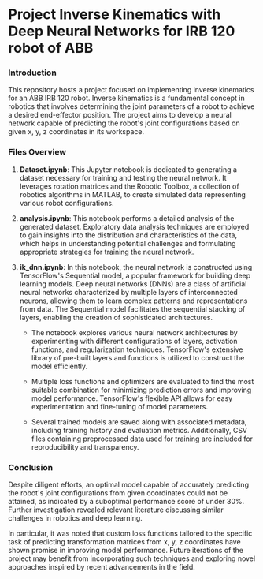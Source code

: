 # Project Inverse Kinematics with Deep Neural Networks for IRB 120 robot of ABB

### Introduction
This repository hosts a project focused on implementing inverse kinematics for an ABB IRB 120 robot. Inverse kinematics is a fundamental concept in robotics that involves determining the joint parameters of a robot to achieve a desired end-effector position. The project aims to develop a neural network capable of predicting the robot's joint configurations based on given x, y, z coordinates in its workspace.

### Files Overview
1. **Dataset.ipynb**: This Jupyter notebook is dedicated to generating a dataset necessary for training and testing the neural network. It leverages rotation matrices and the Robotic Toolbox, a collection of robotics algorithms in MATLAB, to create simulated data representing various robot configurations.

2. **analysis.ipynb**: This notebook performs a detailed analysis of the generated dataset. Exploratory data analysis techniques are employed to gain insights into the distribution and characteristics of the data, which helps in understanding potential challenges and formulating appropriate strategies for training the neural network.

3. **ik_dnn.ipynb**: In this notebook, the neural network is constructed using TensorFlow's Sequential model, a popular framework for building deep learning models. Deep neural networks (DNNs) are a class of artificial neural networks characterized by multiple layers of interconnected neurons, allowing them to learn complex patterns and representations from data. The Sequential model facilitates the sequential stacking of layers, enabling the creation of sophisticated architectures.

   - The notebook explores various neural network architectures by experimenting with different configurations of layers, activation functions, and regularization techniques. TensorFlow's extensive library of pre-built layers and functions is utilized to construct the model efficiently.
   
   - Multiple loss functions and optimizers are evaluated to find the most suitable combination for minimizing prediction errors and improving model performance. TensorFlow's flexible API allows for easy experimentation and fine-tuning of model parameters.
   
   - Several trained models are saved along with associated metadata, including training history and evaluation metrics. Additionally, CSV files containing preprocessed data used for training are included for reproducibility and transparency.

### Conclusion
Despite diligent efforts, an optimal model capable of accurately predicting the robot's joint configurations from given coordinates could not be attained, as indicated by a suboptimal performance score of under 30%. Further investigation revealed relevant literature discussing similar challenges in robotics and deep learning.

In particular, it was noted that custom loss functions tailored to the specific task of predicting transformation matrices from x, y, z coordinates have shown promise in improving model performance. Future iterations of the project may benefit from incorporating such techniques and exploring novel approaches inspired by recent advancements in the field.

